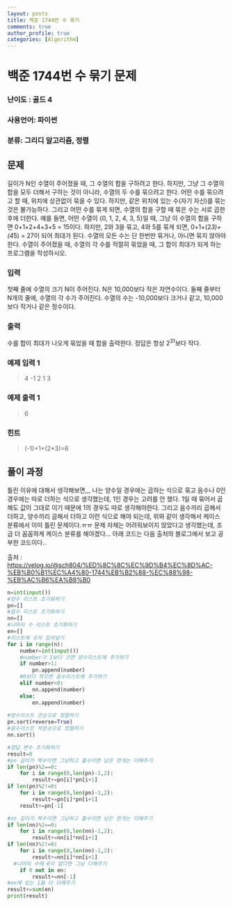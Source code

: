 ```yaml
---
layout: posts
title: 백준 1744번 수 묶기
comments: true
author_profile: true
categories: [Algorithm]
---
```


# 백준 1744번 수 묶기 문제
### 난이도 : 골드 4
### 사용언어: 파이썬
### 분류: 그리디 알고리즘, 정렬

## 문제
길이가 N인 수열이 주어졌을 때, 그 수열의 합을 구하려고 한다. 
하지만, 그냥 그 수열의 합을 모두 더해서 구하는 것이 아니라, 수열의 두 수를 묶으려고 한다.
어떤 수를 묶으려고 할 때, 위치에 상관없이 묶을 수 있다. 
하지만, 같은 위치에 있는 수(자기 자신)를 묶는 것은 불가능하다. 
그리고 어떤 수를 묶게 되면, 수열의 합을 구할 때 묶은 수는 서로 곱한 후에 더한다.
예를 들면, 어떤 수열이 {0, 1, 2, 4, 3, 5}일 때, 그냥 이 수열의 합을 구하면 0+1+2+4+3+5 = 15이다. 
하지만, 2와 3을 묶고, 4와 5를 묶게 되면, 0+1+(2*3)+(4*5) = 27이 되어 최대가 된다.
수열의 모든 수는 단 한번만 묶거나, 아니면 묶지 않아야한다.
수열이 주어졌을 때, 수열의 각 수를 적절히 묶었을 때, 그 합이 최대가 되게 하는 프로그램을 작성하시오.
### 입력
첫째 줄에 수열의 크기 N이 주어진다. N은 10,000보다 작은 자연수이다. 
둘째 줄부터 N개의 줄에, 수열의 각 수가 주어진다. 
수열의 수는 -10,000보다 크거나 같고, 10,000보다 작거나 같은 정수이다.
### 출력
수를 합이 최대가 나오게 묶었을 때 합을 출력한다. 정답은 항상 $2^{31}$보다 작다.
### 예제 입력 1 
> 4
> -1
> 2
> 1
> 3
### 예제 출력 1
> 6
### 힌트
> (-1)+1+(2*3)=6

## 풀이 과정
틀린 이유에 대해서 생각해보면,,,
나는 양수일 경우에는 곱하는 식으로 묶고 음수나 0인 경우에는 따로 더하는 식으로 생각했는데, 
1인 경우는 고려를 안 했다. 1일 때 묶어서 곱해도 값이 그대로 이기 때문에 1의 경우도 따로 생각해야한다.
그리고 음수끼리 곱해서 더하고, 양수끼리 곱해서 더하고 이런 식으로 해야 되는데, 
위와 같이 생각해서 케이스 분류에서 이미 틀린 문제이다.ㅠㅠ 
문제 자체는 어려워보이지 않았다고 생각했는데, 조금 더 꼼꼼하게 케이스 분류를 해야겠다...
아래 코드는 다음 출처의 블로그에서 보고 공부한 코드이다..

출처 : https://velog.io/@sch804/%ED%8C%8C%EC%9D%B4%EC%8D%AC-%EB%B0%B1%EC%A4%80-1744%EB%B2%88-%EC%88%98-%EB%AC%B6%EA%B8%B0

```python
n=int(input())
#양수 리스트 초기화하기
pn=[]
#음수 리스트 초기화하기
nn=[]
#나머지 수 리스트 초기화하기
en=[]
#리스트에 숫자 집어넣기
for i in range(n):
	number=int(input())
	#number가 1보다 크면 양수리스트에 추가하기
	if number>1:
		pn.append(number)
	#0보다 작으면 음수리스트에 추가하기
	elif number<0:
		nn.append(number)
	else:
		en.append(number)
    
#양수리스트 큰순으로 정렬하기
pn.sort(reverse=True)
#음수리스트 작은순으로 정렬하기
nn.sort()

#정답 변수 초기화하기
result=0
#pn 길이가 짝수이면 그냥하고 홀수이면 남은 한개는 더해주기
if len(pn)%2==0:
	for i in range(0,len(pn)-1,2):
		result+=pn[i]*pn[i+1]
if len(pn)%2!=0:
	for i in range(0,len(pn)-1,2):
		result+=pn[i]*pn[i+1]
	result+=pn[-1]

#nn 길이가 짝수이면 그냥하고 홀수이면 남은 한개는 더해주기
if len(nn)%2==0:
	for i in range(0,len(nn)-1,2):
		result+=nn[i]*nn[i+1]
if len(nn)%2!=0:
	for i in range(0,len(nn)-1,2):
		result+=nn[i]*nn[i+1]
  #나머지 수에 0이 없다면 그냥 더해주기
	if 0 not in en:
		result+=nn[-1]
#en에 있는 1들 다 더해주기
result+=sum(en)
print(result)
```
